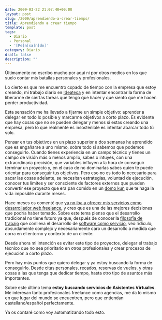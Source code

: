 ```yaml
---
date: 2009-03-22 21:07:40+00:00
layout: post
slug: /2009/aprendiendo-a-crear-tiempo/
title: Aprendiendo a crear tiempo
template: post
tags:
  - Diario
  - Personal
  - '[Pe]n[sa]n[do]'
category: Diario
draft: false
description: ""
---
```


Últimamente no escribo mucho por aquí ni por otros medios en los que suelo contar mis batallas personales y profesionales.

Lo cierto es que me encuentro copado de tiempo con la empresa que estoy creando, mi trabajo diario en [Ideateca](http://ideateca.es) y en intentar encontrar la forma de liberarme de ciertas tareas que tengo que hacer y que siento que me hacen perder productividad.

Esta sensación me ha llevado a fijarme un simple objetivo: aprender a delegar en todo lo posible y marcarme objetivos a corto plazo. Es evidente que hay cosas que no se pueden delegar y menos si estas creando una empresa, pero lo que realmente es insostenible es intentar abarcar todo tú solo.

Pensar en tus objetivos en un plazo superior a dos semanas he aprendido que es engañarse a uno mismo, sobre todo si sabemos que podemos conseguirlo. Cuando tienes experiencia en un campo técnico y tienes un campo de visión más o menos amplio, sabes o intuyes, con una extraordinaria precisión, que variables influyen a la hora de conseguir terminar un proyecto y, en el caso de no dominarlas sabes quien te puede orientar para conseguir tus objetivos. Pero eso no es todo lo necesario para sacar las cosas adelante, se necesitan estrategias, voluntad de ejecución, conocer tus límites y ser consciente de factores externos que pueden convertir ese proyecto que era pan comido en un [domo kun](http://es.wikipedia.org/wiki/Domo-kun) que te haga la vida imposible durante meses.

Hace meses os comenté que [ya no iba a ofrecer mis servicios como desarrollador web freelance](/2008/12/01/ya-no-hago-desarrollo-web-freelance-y-otros-cambios/), y creo que es una de las mejores decisiones que podría haber tomado. Sobre este tema pienso que el desarrollo tradicional no tiene futuro ya que, después de conocer la [filosofía de trabajo](https://gettingreal.37signals.com/) que conlleva el desarrollo de [software como servicio](http://es.wikipedia.org/wiki/Software_como_servicio), veo ridículo, absurdamente complejo y necesariamente caro un desarrollo a medida que corra en el entorno y contexto de un cliente.

Desde ahora mi intención es evitar este tipo de proyectos, delegar el trabajo técnico que no sea prioritario en otros profesionales y crear procesos de ejecución a corto plazo.

Pero hay más puntos que quiero delegar y ya estoy buscando la forma de conseguirlo. Desde citas personales, recados, reservas de vuelos, y otras cosas a las que tenga que dedicar tiempo, hasta otro tipo de asuntos más importantes.

Sobre este último tema **estoy buscando servicios de Asistentes Virtuales**. Me interesan tanto profesionales freelance como agencias, me da lo mismo en que lugar del mundo se encuentren, pero que entiendan castellano/español perfectamente.

Ya os contaré como voy automatizando todo esto.
